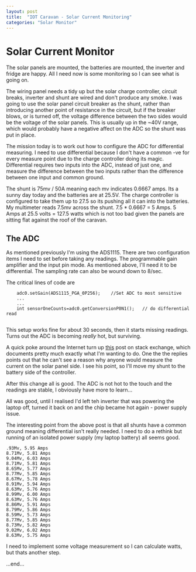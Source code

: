 ```yaml
---
layout: post
title:  "IOT Caravan - Solar Current Monitoring"
categories: "Solar Monitor"
---
```


# Solar Current Monitor

The solar panels are mounted, the batteries are mounted, the inverter and fridge are happy. All I need now is some monitoring so I can see what is going on.

The wiring panel needs a tidy up but the solar charge controller, circuit breaks, inverter and shunt are wired and don't produce any smoke. I was going to use the solar panel circuit breaker as the shunt, rather than introducing another point of resistance in the circuit, but if the breaker blows, or is turned off, the voltage difference between the two sides would be the voltage of the solar panels. This is usually up in the ~40V range, which would probably have a negative affect on the ADC so the shunt was put in place.

The mission today is to work out how to configure the ADC for differential measuring. I need to use differential because I don't have a common -ve for every measure point due to the charge controller doing its magic. Differential requires two inputs into the ADC, instead of just one, and measure the difference between the two inputs rather than the difference between one input and common ground.

The shunt is 75mv / 50A meaning each mv indicates 0.6667 amps. Its a sunny day today and the batteries are at 25.5V. The charge controller is configured to take them up to 27.5 so its pushing all it can into the batteries. My multimeter reads 7.5mv across the shunt. 7.5 * 0.6667 = 5 Amps. 5 Amps at 25.5 volts = 127.5 watts which is not too bad given the panels are sitting flat against the roof of the caravan.

## The ADC

As mentioned previously I'm using the ADS1115. There are two configuration items I need to set before taking any readings. The programmable gain amplifier and the input pin mode. As mentioned above, I'll need it to be differential. The sampling rate can also be wound down to 8/sec.

The critical lines of code are

```
    adc0.setGain(ADS1115_PGA_0P256);    //Set ADC to most sensitive
    ...
    ...
    int sensorOneCounts=adc0.getConversionP0N1();   // do differential read
    
```

This setup works fine for about 30 seconds, then it starts missing readings. Turns out the ADC is becoming _really_ hot, but surviving.

A quick poke around the Internet turn up [this](https://electronics.stackexchange.com/questions/424464/shunt-resistor-with-ads1115) post on stack exchange, which documents pretty much exactly what I'm wanting to do. One the the replies points out that he can't see a reason why anyone would measure the current on the solar panel side. I see his point, so I'll move my shunt to the battery side of the controller.

After this change all is good. The ADC is not hot to the touch and the readings are stable, I obviously have more to learn...

All was good, until I realised I'd left teh inverter that was powering the laptop off, turned it back on and the chip became hot again - power supply issue.

The interesting point from the above post is that all shunts have a common ground meaning differential isn't really needed. I need to do a rethink but running of an isolated power supply (my laptop battery) all seems good.

```
.93Mv, 5.95 Amps
8.71Mv, 5.81 Amps
9.04Mv, 6.03 Amps
8.71Mv, 5.81 Amps
8.65Mv, 5.77 Amps
8.77Mv, 5.85 Amps
8.67Mv, 5.78 Amps
8.91Mv, 5.94 Amps
8.63Mv, 5.76 Amps
8.99Mv, 6.00 Amps
8.63Mv, 5.76 Amps
8.86Mv, 5.91 Amps
8.79Mv, 5.86 Amps
8.59Mv, 5.73 Amps
8.77Mv, 5.85 Amps
8.73Mv, 5.82 Amps
9.02Mv, 6.02 Amps
8.63Mv, 5.75 Amps
```

I need to implement some voltage measurement so I can calculate watts, but thats another step.

...end...